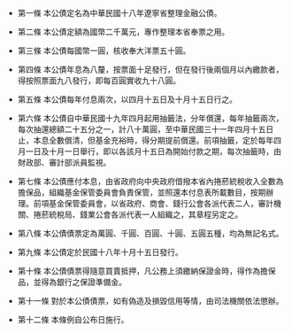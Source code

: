 * 第一條 本公債定名為中華民國十八年遼寧省整理金融公債。

* 第二條 本公債定額為國幣二千萬元，專作整理本省奉票之用。

* 第三條 本公債每國幣一圓，核收奉大洋票五十圓。

* 第四條 本公債年息為八釐，按票面十足發行，但在發行後兩個月以內繳款者，得按照票面九八發行，即每百圓實收九十八圓。

* 第五條 本公債每年付息兩次，以四月十五日及十月十五日行之。

* 第六條 本公債自中華民國十九年四月起用抽籤法，分年償還，每年抽籤兩次，每次抽還總額二十五分之一，計八十萬圓，至中華民國三十一年四月十五日止，本息全數償清，但基金充裕時，得分期提前償還。前項抽籤，定於每年四月一日及十月一日舉行，即以各該月十五日為開始付款之期，每次抽籤時，由財政部、審計部派員監視。

* 第七條 本公債應付本息，由省政府向中央政府借撥本省內捲菸統稅收入全數為擔保品，組織基金保管委員會負責保管，並照還本付息表所載數目，按期辦理。前項基金保管委員會，以省政府、商會、錢行公會各派代表二人，審計機關、捲菸統稅局、錢業公會各派代表一人組織之，其章程另定之。

* 第八條 本公債債票定為萬圓、千圓、百圓、十圓、五圓五種，均為無記名式。

* 第九條 本公債定於民國十八年十月十五日發行。

* 第十條 本公債債票得隨意買賣抵押，凡公務上須繳納保證金時，得作為擔保品，並得為銀行之保證準備金。

* 第十一條 對於本公債債票，如有偽造及損毀信用等情，由司法機關依法懲辦。

* 第十二條 本條例自公布日施行。

